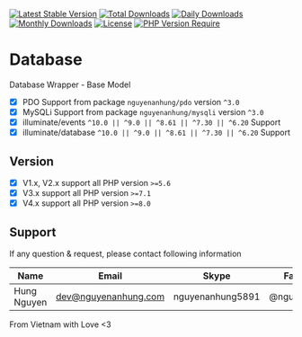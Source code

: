[![Latest Stable Version](https://img.shields.io/packagist/v/nguyenanhung/database.svg?style=flat-square)](https://packagist.org/packages/nguyenanhung/database)
[![Total Downloads](https://img.shields.io/packagist/dt/nguyenanhung/database.svg?style=flat-square)](https://packagist.org/packages/nguyenanhung/database)
[![Daily Downloads](https://img.shields.io/packagist/dd/nguyenanhung/database.svg?style=flat-square)](https://packagist.org/packages/nguyenanhung/database)
[![Monthly Downloads](https://img.shields.io/packagist/dm/nguyenanhung/database.svg?style=flat-square)](https://packagist.org/packages/nguyenanhung/database)
[![License](https://img.shields.io/packagist/l/nguyenanhung/database.svg?style=flat-square)](https://packagist.org/packages/nguyenanhung/database)
[![PHP Version Require](https://img.shields.io/packagist/dependency-v/nguyenanhung/database/php)](https://packagist.org/packages/nguyenanhung/database)

# Database

Database Wrapper - Base Model

- [x] PDO Support from package `nguyenanhung/pdo` version `^3.0`
- [x] MySQLi Support from package `nguyenanhung/mysqli` version `^3.0`
- [x] illuminate/events `^10.0 || ^9.0 || ^8.61 || ^7.30 || ^6.20` Support
- [x] illuminate/database `^10.0 || ^9.0 || ^8.61 || ^7.30 || ^6.20` Support

## Version

- [x] V1.x, V2.x support all PHP version `>=5.6`
- [x] V3.x support all PHP version `>=7.1`
- [x] V4.x support all PHP version `>=8.0`

## Support

If any question & request, please contact following information

| Name        | Email                | Skype            | Facebook      |
|-------------|----------------------|------------------|---------------|
| Hung Nguyen | dev@nguyenanhung.com | nguyenanhung5891 | @nguyenanhung |

From Vietnam with Love <3

